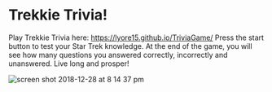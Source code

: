 # Trekkie Trivia!
Play Trekkie Trivia here: https://lyore15.github.io/TriviaGame/
Press the start button to test your Star Trek knowledge.
At the end of the game, you will see how many questions you answered correctly, incorrectly and unanswered.
Live long and prosper!

![screen shot 2018-12-28 at 8 14 37 pm](https://user-images.githubusercontent.com/44531143/50531937-9aa4ff00-0adf-11e9-8399-7b6b26379314.png)
